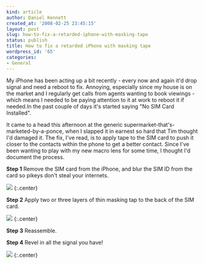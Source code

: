 ```yaml
---
kind: article
author: Daniel Kennett
created_at: '2008-02-25 23:45:15'
layout: post
slug: how-to-fix-a-retarded-iphone-with-masking-tape
status: publish
title: How to fix a retarded iPhone with masking tape
wordpress_id: '65'
categories:
- General
---
```


My iPhone has been acting up a bit recently - every now and again it'd
drop signal and need a reboot to fix. Annoying, especially since my
house is on the market and I regularly get calls from agents wanting to
book viewings - which means I needed to be paying attention to it at
work to reboot it if needed.In the past couple of days it's started
saying "No SIM Card Installed".

It came to a head this afternoon at the
generic supermarket-that's-marketed-by-a-ponce, when I slapped it in
earnest so hard that Tim thought I'd damaged it. The fix, I've read, is
to apply tape to the SIM card to push it closer to the contacts within
the phone to get a better contact. Since I've been
wanting to play with my new macro lens for some time, I thought I'd
document the process. 

**Step 1** Remove the SIM card from the iPhone, and blur the SIM ID 
from the card so pikeys don't steal your internets.

[<img src="/pictures/for_posts/2008/02/img_3810.jpg" />](/pictures/for_posts/2008/02/img_3810.jpg)
{:.center}

**Step 2** Apply two or three layers of thin masking tap to the back of the SIM card.

[<img src="/pictures/for_posts/2008/02/img_3811.jpg" />](/pictures/for_posts/2008/02/img_3811.jpg)
{:.center}

**Step 3** Reassemble.

**Step 4** Revel in all the signal you have!

[<img src="/pictures/for_posts/2008/02/img_3814.jpg" />](/pictures/for_posts/2008/02/img_3814.jpg)
{:.center}
